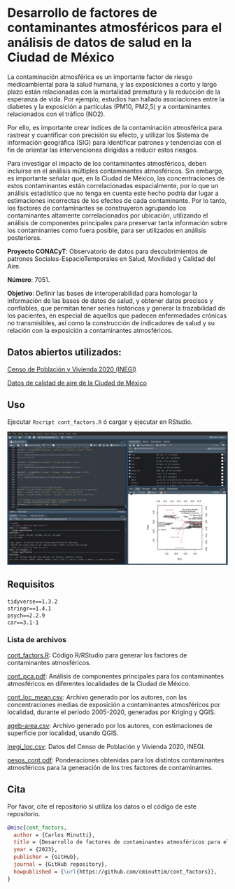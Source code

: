 # Desarrollo de factores de contaminantes atmosféricos para el análisis de datos de salud en la Ciudad de México
La contaminación atmosférica es un importante factor de riesgo medioambiental para la salud humana, y las exposiciones a corto y largo plazo están relacionadas con la mortalidad prematura y la reducción de la esperanza de vida. Por ejemplo, estudios han hallado asociaciones entre la diabetes y la exposición a partículas (PM10, PM2,5) y a contaminantes relacionados con el tráfico (NO2).

Por ello, es importante crear índices de la contaminación atmosférica para rastrear y cuantificar con precisión su efecto, y utilizar los Sistema de información geográfica (SIG) para identificar patrones y tendencias con el fin de orientar las intervenciones dirigidas a reducir estos riesgos.

Para investigar el impacto de los contaminantes atmosféricos, deben incluirse en el análisis múltiples contaminantes atmosféricos. Sin embargo, es importante señalar que, en la Ciudad de México, las concentraciones de estos contaminantes están correlacionadas espacialmente, por lo que un análisis estadístico que no tenga en cuenta este hecho podría dar lugar a estimaciones incorrectas de los efectos de cada contaminante. Por lo tanto, los factores de contaminantes se construyeron agrupando los contaminantes altamente correlacionados por ubicación, utilizando el análisis de componentes principales para preservar tanta información sobre los contaminantes como fuera posible, para ser utilizados en análisis posteriores.

**Proyecto CONACyT**: Observatorio de datos para descubrimientos de patrones Sociales-EspacioTemporales en Salud, Movilidad y Calidad del Aire.

**Número**: 7051.

**Objetivo**: Definir las bases de interoperabilidad para homologar la información de las bases de datos de salud, y obtener datos precisos y confiables, que permitan tener series históricas y generar la trazabilidad de los pacientes, en especial de aquellos que padecen enfermedades crónicas no transmisibles, así como la construcción de indicadores de salud y su relación con la exposición a contaminantes atmosféricos. 

## Datos abiertos utilizados:
[Censo de Población y Vivienda 2020 (INEGI)](https://www.inegi.org.mx/programas/ccpv/2020/)

[Datos de calidad de aire de la Ciudad de México](http://www.aire.cdmx.gob.mx/default.php?opc=%27aKBhnmM=%27)

## Uso
Ejecutar `Rscript cont_factors.R` ó cargar y ejecutar en RStudio.

![Captura de pantalla de RStudio](rstudio.jpg)


## Requisitos
```
tidyverse==1.3.2
stringr==1.4.1
psych==2.2.9 
car==3.1-1 
```

### Lista de archivos
[cont_factors.R](cont_factors.R): Código R/RStudio para generar los factores de contaminantes atmosféricos.

[cont_pca.pdf](cont_pca.pdf): Análisis de componentes principales para los contaminantes atmosféricos en diferentes localidades de la Ciudad de México.

[cont_loc_mean.csv](cont_loc_mean.csv): Archivo generado por los autores, con las concentraciones medias de exposición a contaminantes atmosféricos por localidad, durante el periodo 2005-2020, generadas por Kriging y QGIS.	

[ageb-area.csv](ageb-area.csv): Archivo generado por los autores, con estimaciones de superficie por localidad, usando QGIS.

[inegi_loc.csv](inegi_loc.csv): Datos del Censo de Población y Vivienda 2020, INEGI.

[pesos_cont.pdf](pesos_cont.pdf): Ponderaciones obtenidas para los distintos contaminantes atmosféricos para la generación de los tres factores de contaminantes.


## Cita

Por favor, cite el repositorio si utiliza los datos o el código de este repositorio.
```bibtex
@misc{cont_factors,
  author = {Carlos Minutti},
  title = {Desarrollo de factores de contaminantes atmosféricos para el análisis de datos de salud en la Ciudad de México},
  year = {2023},
  publisher = {GitHub},
  journal = {GitHub repository},
  howpublished = {\url{https://github.com/cminuttim/cont_factors}},
}
```
